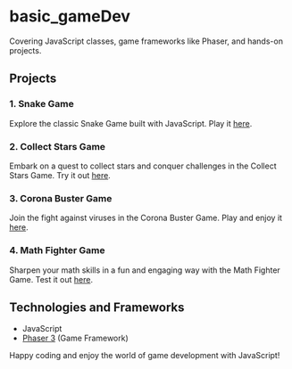 # basic_gameDev
Covering JavaScript classes, game frameworks like Phaser, and hands-on projects.

## Projects

### 1. Snake Game
Explore the classic Snake Game built with JavaScript. Play it [here](https://snakegame-by-zhafran.netlify.app).

### 2. Collect Stars Game
Embark on a quest to collect stars and conquer challenges in the Collect Stars Game. Try it out [here](https://collectstarsgame.netlify.app).

### 3. Corona Buster Game
Join the fight against viruses in the Corona Buster Game. Play and enjoy it [here](https://coronabustergame.netlify.app).

### 4. Math Fighter Game
Sharpen your math skills in a fun and engaging way with the Math Fighter Game. Test it out [here](https://mathfightergame-by-zhafran.netlify.app).

## Technologies and Frameworks

- JavaScript
- [Phaser 3](https://phaser.io/) (Game Framework)

Happy coding and enjoy the world of game development with JavaScript!
